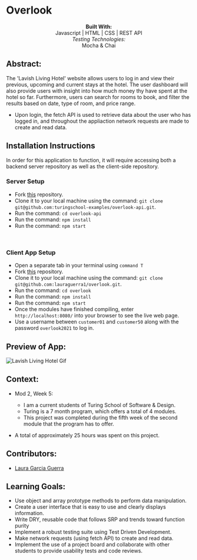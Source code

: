 # Overlook 
<div align="center">
<b>Built With:</b>
<br>
Javascript | HTML | CSS | REST API
<br>
<em>Testing Technologies:</em>
<br>
 Mocha & Chai 

</div>

## Abstract: 
The 'Lavish Living Hotel' website allows users to log in and view their previous, upcoming and current stays at the hotel. The user dashboard will also provide users with insight into how much money thy have spent at the hotel so far. Furthermore, users can search for rooms to book, and filter the results based on date, type of room, and price range.
- Upon login, the fetch API is used to retrieve data about the user who has logged in, and throughout the appliaction network requests are made to create and read data.


## Installation Instructions 
In order for this application to function, it will require accessing both a backend server repository as well as the client-side repository. 

### Server Setup
- Fork [this](https://github.com/turingschool-examples/overlook-api) repository. 
- Clone it to your local machine using the command: `git clone git@github.com:turingschool-examples/overlook-api.git`.
- Run the command: `cd overlook-api`
- Run the command: `npm install`
- Run the command: `npm start`

<br>

### Client App Setup
- Open a separate tab in your terminal using `command T`
- Fork [this](https://github.com/lauraguerra1/overlook) repository. 
- Clone it to your local machine using the command: `git clone git@github.com:lauraguerra1/overlook.git`.
- Run the command: `cd overlook`
- Run the command: `npm install`
- Run the command: `npm start`
- Once the modules have finished compiling, enter `http://localhost:8080/` into your browser to see the live web page. 
- Use a username between `customer01` and `customer50` along with the password `overlook2021` to log in. 

## Preview of App:

![Lavish Living Hotel Gif](https://user-images.githubusercontent.com/121131581/245508036-3fd70ad7-d13b-4fbf-b79c-5b91f179f334.gif)






## Context: 
- Mod 2, Week 5: 
  - I am a current students of Turing School of Software & Design. 
  - Turing is a 7 month program, which offers a total of 4 modules. 
  - This project was completed during the fifth week of the second module that the program has to offer. 

- A total of approximately 25 hours was spent on this project. 

## Contributors: 
- [Laura Garcia Guerra](https://github.com/lauraguerra1)

## Learning Goals:
- Use object and array prototype methods to perform data manipulation.
- Create a user interface that is easy to use and clearly displays information.
- Write DRY, reusable code that follows SRP and trends toward function purity
- Implement a robust testing suite using Test Driven Development.
- Make network requests (using fetch API) to create and read data.
- Implement the use of a project board and collaborate with other students to provide usability tests and code reviews. 

